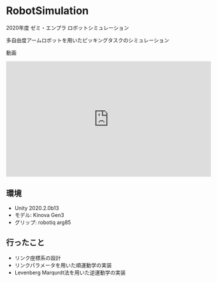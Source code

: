 # RobotSimulation

2020年度 ゼミ・エンプラ ロボットシミュレーション

多自由度アームロボットを用いたピッキングタスクのシミュレーション

動画
<iframe width="560" height="315" src="https://www.youtube.com/embed/BE9ZL2OWh1E" title="YouTube video player" frameborder="0" allow="accelerometer; autoplay; clipboard-write; encrypted-media; gyroscope; picture-in-picture" allowfullscreen></iframe>

## 環境
- Unity 2020.2.0b13
- モデル: Kinova Gen3
- グリップ: robotiq arg85

## 行ったこと
- リンク座標系の設計
- リンクパラメータを用いた順運動学の実装
- Levenberg Marqurdt法を用いた逆運動学の実装
